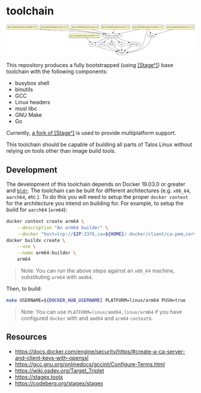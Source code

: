 # toolchain

![Dependency Diagram](/deps.png)

This repository produces a fully bootstrapped (using [\[Stageˣ\]](https://codeberg.org/stagex/stagex)) base toolchain with the following components:

- busybox shell
- binutils
- GCC
- Linux headers
- musl libc
- GNU Make
- Go

Currently, [a fork of \[Stageˣ\]](https://github.com/siderolabs/stagex) is used to provide multiplatform support.

This toolchain should be capable of building all parts of Talos Linux without relying on tools other than image build tools.

## Development

The development of this toolchain depends on Docker 19.03.0 or greater and [`bldr`](https://github.com/siderolabs/bldr).
The toolchain can be built for different architectures (e.g. `x86_64`, `aarch64`, etc.).
To do this you will need to setup the proper `docker context` for the architecture you intend on building for.
For example, to setup the build for `aarch64` (`arm64`):

```bash
docker context create arm64 \
    --description "An arm64 builder" \
    --docker "host=tcp://$IP:2376,ca=${HOME}/.docker/client/ca.pem,cert=${HOME}/.docker/client/cert.pem,key=${HOME}/.docker/client/key.pem"
docker buildx create \
    --use \
    --name arm64-builder \
    arm64
```

> Note: You can run the above steps against an `x86_64` machine, substituting `arm64` with `amd64`.

Then, to build:

```bash
make USERNAME=${DOCKER_HUB_USERNAME} PLATFORM=linux/arm64 PUSH=true
```

> Note: You can use `PLATFORM=linux/amd64,linux/arm64` if you have configured `docker` with and `amd64` and `arm64` `context`s.

## Resources

- https://docs.docker.com/engine/security/https/#create-a-ca-server-and-client-keys-with-openssl
- https://gcc.gnu.org/onlinedocs/gccint/Configure-Terms.html
- https://wiki.osdev.org/Target_Triplet
- https://stagex.tools
- https://codeberg.org/stagex/stagex
